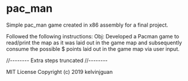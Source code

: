 # pac_man
Simple pac_man game created in x86 assembly for a final project.

Followed the following instructions:
Obj: Developed a Pacman game to read/print the map as it was laid out in the game map and subsequently consume the possible $ points laid out in the game map via user input.

//--------
Extra steps truncated
//--------

MIT License
Copyright (c) 2019 kelvinjguan
